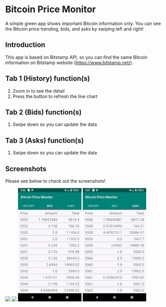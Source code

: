 Bitcoin Price Monitor
=============================

A simple green app shows important Bitcoin information only. You can see the Bitcoin price trending, bids, and asks by swiping left and right!

Introduction
------------

This app is based on Bitstamp API, so you can find the same Bitcoin information on Bitstamp website (https://www.bitstamp.net/).

Tab 1 (History) function(s)
---------------

1. Zoom in to see the detail
2. Press the button to refresh the line chart

Tab 2 (Bids) function(s)
---------------

1. Swipe down so you can update the data

Tab 3 (Asks) function(s)
---------------

1. Swipe down so you can update the data

Screenshots
---------------

Please see below to check out the screenshots!

<p float="left">
  <img src="/sample/swipe.gif?raw=true" width="200px">
  <img src="/sample/history.gif?raw=true" width="200px">
  <img src="/sample/bids.gif?raw=true" width="200px">
  <img src="/sample/asks.gif?raw=true" width="200px">
</p>
